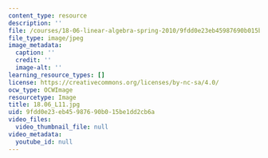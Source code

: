 ```yaml
---
content_type: resource
description: ''
file: /courses/18-06-linear-algebra-spring-2010/9fdd0e23eb45987690b015be1dd2cb6a_18.06_L11.jpg
file_type: image/jpeg
image_metadata:
  caption: ''
  credit: ''
  image-alt: ''
learning_resource_types: []
license: https://creativecommons.org/licenses/by-nc-sa/4.0/
ocw_type: OCWImage
resourcetype: Image
title: 18.06_L11.jpg
uid: 9fdd0e23-eb45-9876-90b0-15be1dd2cb6a
video_files:
  video_thumbnail_file: null
video_metadata:
  youtube_id: null
---
```

